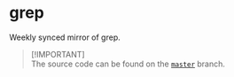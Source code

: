 # grep
Weekly synced mirror of grep.

> [!IMPORTANT]\
> The source code can be found on the [`master`](https://github.com/reposyncer/grep/tree/master) branch.
